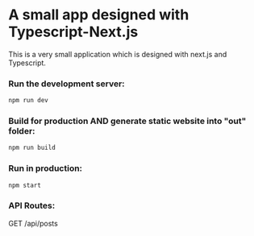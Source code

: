 # A small app designed with Typescript-Next.js

This is a very small application which is designed with next.js and Typescript.

### Run the development server:

```bash
npm run dev
```

### Build for production AND generate static website into "out" folder:

```bash
npm run build
```

### Run in production:

```bash
npm start
```

### API Routes:

GET /api/posts
